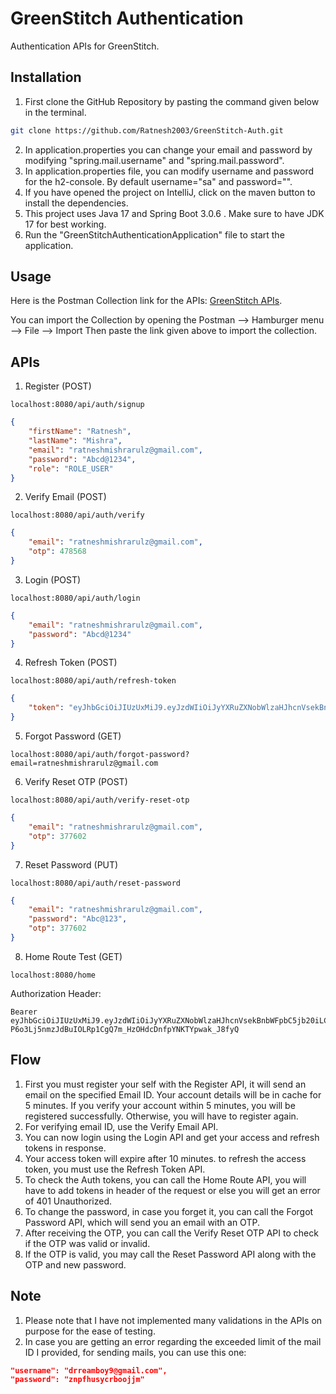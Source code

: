 # GreenStitch Authentication

Authentication APIs for GreenStitch.

## Installation

1. First clone the GitHub Repository by pasting the command given below in the terminal.
```bash
git clone https://github.com/Ratnesh2003/GreenStitch-Auth.git
```
2. In application.properties you can change your email and password by modifying "spring.mail.username" and "spring.mail.password".
4. In application.properties file, you can modify username and password for the h2-console. By default username="sa" and password="".
3. If you have opened the project on IntelliJ, click on the maven button to install the dependencies.
4. This project uses Java 17 and Spring Boot 3.0.6 . Make sure to have JDK 17 for best working.
5. Run the "GreenStitchAuthenticationApplication" file to start the application.



## Usage

Here is the Postman Collection link for the APIs: [GreenStitch APIs](https://api.postman.com/collections/20949772-65b2813b-f160-4595-aa15-e5a6267b4f1d?access_key=PMAT-01H08BBHGRPFFVYCHWEBF02H93). 

You can import the Collection by opening the Postman --> Hamburger menu --> File --> Import
Then paste the link given above to import the collection.

## APIs
1. Register (POST)
```
localhost:8080/api/auth/signup
```
```json
{
    "firstName": "Ratnesh",
    "lastName": "Mishra",
    "email": "ratneshmishrarulz@gmail.com",
    "password": "Abcd@1234",
    "role": "ROLE_USER"
}
```
2. Verify Email (POST)
```
localhost:8080/api/auth/verify
```
```json
{
    "email": "ratneshmishrarulz@gmail.com",
    "otp": 478568
}
```
3. Login (POST)
```
localhost:8080/api/auth/login
```
```json
{
    "email": "ratneshmishrarulz@gmail.com",
    "password": "Abcd@1234"
}
```
4. Refresh Token (POST)
```
localhost:8080/api/auth/refresh-token
```
```json
{
    "token": "eyJhbGciOiJIUzUxMiJ9.eyJzdWIiOiJyYXRuZXNobWlzaHJhcnVsekBnbWFpbC5jb20iLCJpYXQiOjE2ODM4OTcxNDYsImV4cCI6MTY4NjQ4OTE0Nn0.vWX1Zojb7Y6DyqpOOJFZrtny3a1XUIvvV1-P6o3Lj5nmzJdBuIOLRp1CgQ7m_HzOHdcDnfpYNKTYpwak_J8fyQ"
}
```
5. Forgot Password (GET)
```
localhost:8080/api/auth/forgot-password?email=ratneshmishrarulz@gmail.com
```
6. Verify Reset OTP (POST)
```
localhost:8080/api/auth/verify-reset-otp
```
```json
{
    "email": "ratneshmishrarulz@gmail.com",
    "otp": 377602
}
```
7. Reset Password (PUT)
```
localhost:8080/api/auth/reset-password
```
```json
{
    "email": "ratneshmishrarulz@gmail.com",
    "password": "Abc@123",
    "otp": 377602
}
```
8. Home Route Test (GET)
```
localhost:8080/home
```
Authorization Header:
```
Bearer eyJhbGciOiJIUzUxMiJ9.eyJzdWIiOiJyYXRuZXNobWlzaHJhcnVsekBnbWFpbC5jb20iLCJpYXQiOjE2ODM4OTcxNDYsImV4cCI6MTY4NjQ4OTE0Nn0.vWX1Zojb7Y6DyqpOOJFZrtny3a1XUIvvV1-P6o3Lj5nmzJdBuIOLRp1CgQ7m_HzOHdcDnfpYNKTYpwak_J8fyQ
```




## Flow

1. First you must register your self with the Register API, it will send an email on the specified Email ID. Your account details will be in cache for 5 minutes. If you verify your account within 5 minutes, you will be registered successfully. Otherwise, you will have to register again.
2. For verifying email ID, use the Verify Email API.
3. You can now login using the Login API and get your access and refresh tokens in response.
4. Your access token will expire after 10 minutes. to refresh the access token, you must use the Refresh Token API.
5. To check the Auth tokens, you can call the Home Route API, you will have to add tokens in header of the request or else you will get an error of 401 Unauthorized.
6. To change the password, in case you forget it, you can call the Forgot Password API, which will send you an email with an OTP.
7. After receiving the OTP, you can call the Verify Reset OTP API to check if the OTP was valid or invalid.
8. If the OTP is valid, you may call the Reset Password API along with the OTP and new password.

## Note
1. Please note that I have not implemented many validations in the APIs on purpose for the ease of testing.
2. In case you are getting an error regarding the exceeded limit of the mail ID I provided, for sending mails, you can use this one:
```json
"username": "drreamboy9@gmail.com",
"password": "znpfhusycrboojjm"

